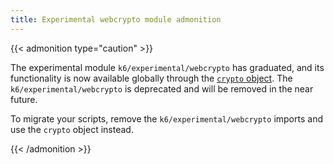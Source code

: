 ```yaml
---
title: Experimental webcrypto module admonition
---
```


{{< admonition type="caution" >}}

The experimental module `k6/experimental/webcrypto` has graduated, and its functionality is now available globally through the [`crypto` object](https://grafana.com/docs/k6/<K6_VERSION>/javascript-api/crypto). The `k6/experimental/webcrypto` is deprecated and will be removed in the near future.

To migrate your scripts, remove the `k6/experimental/webcrypto` imports and use the `crypto` object instead.

{{< /admonition >}}
